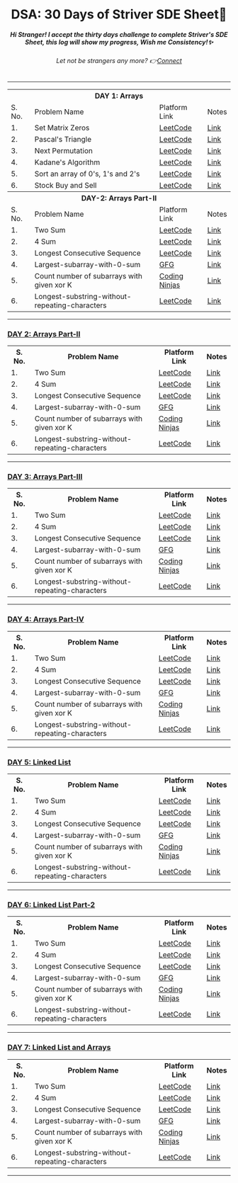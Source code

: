<h1 align="center">DSA: 30 Days of Striver SDE Sheet🎯</h1>

<h5 align="center"><i> Hi Stranger! I accept the thirty days challenge to complete Striver's SDE Sheet, this log will show my progress, Wish me Consistency!✨</i></h5>
<h6 align="center"><i>Let not be strangers any more? 👉<a href= "https://www.linkedin.com/in/sugam-goel-india/">Connect</a></i></h6> 
<hr>

<!--Day1-->
<table align="center">
  <th colspan = "4">DAY 1: Arrays</th>
  <tr>
    <td>S. No.</td>
  <td>Problem Name</td>
  <td>Platform Link</td>
  <td>Notes</td>
  </tr>
  <tr>
    <td>1.</td>
    <td>Set Matrix Zeros</td>
    <td><a href="https://leetcode.com/problems/set-matrix-zeroes/">LeetCode</a></td>
    <td><a href="https://leetcode.com/problems/two-sum/">Link</a></td>
  </tr>
    <tr>
    <td>2.</td>
    <td>Pascal's Triangle</td>
    <td><a href="https://leetcode.com/problems/pascals-triangle/">LeetCode</a></td>
    <td><a href="https://leetcode.com/problems/two-sum/">Link</a></td>  
  </tr>
  <tr>
    <td>3.</td>
    <td>Next Permutation</td>
    <td><a href="https://leetcode.com/problems/next-permutation/">LeetCode</a></td>
    <td><a href="https://leetcode.com/problems/two-sum/">Link</a></td>
  </tr>  
  <tr>
    <td>4.</td>
    <td>Kadane's Algorithm</td>
    <td><a href="https://leetcode.com/problems/maximum-subarray/">LeetCode</a></td>
    <td><a href="https://leetcode.com/problems/two-sum/">Link</a></td>
  </tr>  
  <tr>
    <td>5.</td>
    <td>Sort an array of 0's, 1's and 2's</td>
    <td><a href="https://leetcode.com/problems/sort-colors/">LeetCode</a></td>
    <td><a href="https://leetcode.com/problems/two-sum/">Link</a></td>
  </tr>  
  <tr>
    <td>6.</td>
    <td>Stock Buy and Sell</td>
    <td><a href="https://leetcode.com/problems/best-time-to-buy-and-sell-stock/">LeetCode</a></td>
    <td><a href="https://leetcode.com/problems/two-sum/">Link</a></td>
  </tr>
    <th colspan = "4">DAY-2: Arrays Part-II</th>
  <tr>
    <td>S. No.</td>
  <td>Problem Name</td>
  <td>Platform Link</td>
  <td>Notes</td>
  </tr>
  <tr>
    <td>1.</td>
    <td>Two Sum</td>
    <td><a href="https://leetcode.com/problems/two-sum/">LeetCode</a></td>
    <td><a href="https://leetcode.com/problems/two-sum/">Link</a></td>
  </tr>
    <tr>
    <td>2.</td>
    <td>4 Sum</td>
    <td><a href="https://leetcode.com/problems/4sum/">LeetCode</a></td>
    <td><a href="https://leetcode.com/problems/two-sum/">Link</a></td>
  </tr>
  <tr>
    <td>3.</td>
    <td>Longest Consecutive Sequence</td>
    <td><a href="https://leetcode.com/problems/longest-consecutive-sequence/">LeetCode</a></td>
    <td><a href="https://leetcode.com/problems/two-sum/">Link</a></td>
  </tr>  
  <tr>
    <td>4.</td>
    <td>Largest-subarray-with-0-sum</td>
    <td><a href="https://practice.geeksforgeeks.org/problems/largest-subarray-with-0-sum/1">GFG</a></td>
    <td><a href="https://leetcode.com/problems/two-sum/">Link</a></td>
  </tr>  
  <tr>
    <td>5.</td>
    <td>Count number of subarrays with given xor K</td>
    <td><a href="https://www.codingninjas.com/codestudio/problems/1115652?topList=striver-sde-sheet-problems&utm_source=striver&utm_medium=website">Coding Ninjas</a></td>
    <td><a href="https://leetcode.com/problems/two-sum/">Link</a></td>
  </tr>  
  <tr>
    <td>6.</td>
    <td>Longest-substring-without-repeating-characters</td>
    <td><a href="https://leetcode.com/problems/longest-substring-without-repeating-characters/">LeetCode</a></td>
    <td><a href="https://leetcode.com/problems/two-sum/">Link</a></td>
  </tr>
</table>
<hr>
<!--DAY-2-->

<h3> <u>DAY 2: Arrays Part-II</u></h3>

<table align="center">
  <th>S. No.</th>
  <th>Problem Name</th>
  <th>Platform Link</th>
  <th>Notes</th>
  <tr>
    <td>1.</td>
    <td>Two Sum</td>
    <td><a href="https://leetcode.com/problems/two-sum/">LeetCode</a></td>
    <td><a href="https://leetcode.com/problems/two-sum/">Link</a></td>
  </tr>
    <tr>
    <td>2.</td>
    <td>4 Sum</td>
    <td><a href="https://leetcode.com/problems/4sum/">LeetCode</a></td>
    <td><a href="https://leetcode.com/problems/two-sum/">Link</a></td>
  </tr>
  <tr>
    <td>3.</td>
    <td>Longest Consecutive Sequence</td>
    <td><a href="https://leetcode.com/problems/longest-consecutive-sequence/">LeetCode</a></td>
    <td><a href="https://leetcode.com/problems/two-sum/">Link</a></td>
  </tr>  
  <tr>
    <td>4.</td>
    <td>Largest-subarray-with-0-sum</td>
    <td><a href="https://practice.geeksforgeeks.org/problems/largest-subarray-with-0-sum/1">GFG</a></td>
    <td><a href="https://leetcode.com/problems/two-sum/">Link</a></td>
  </tr>  
  <tr>
    <td>5.</td>
    <td>Count number of subarrays with given xor K</td>
    <td><a href="https://www.codingninjas.com/codestudio/problems/1115652?topList=striver-sde-sheet-problems&utm_source=striver&utm_medium=website">Coding Ninjas</a></td>
    <td><a href="https://leetcode.com/problems/two-sum/">Link</a></td>
  </tr>  
  <tr>
    <td>6.</td>
    <td>Longest-substring-without-repeating-characters</td>
    <td><a href="https://leetcode.com/problems/longest-substring-without-repeating-characters/">LeetCode</a></td>
    <td><a href="https://leetcode.com/problems/two-sum/">Link</a></td>
  </tr>
</table>
<hr>

<!--DAY-3-->
<h3> <u>DAY 3: Arrays Part-III</u></h3>

<table align="center">
  <th>S. No.</th>
  <th>Problem Name</th>
  <th>Platform Link</th>
  <th>Notes</th>
  <tr>
    <td>1.</td>
    <td>Two Sum</td>
    <td><a href="https://leetcode.com/problems/two-sum/">LeetCode</a></td>
    <td><a href="https://leetcode.com/problems/two-sum/">Link</a></td>
  </tr>
    <tr>
    <td>2.</td>
    <td>4 Sum</td>
    <td><a href="https://leetcode.com/problems/4sum/">LeetCode</a></td>
    <td><a href="https://leetcode.com/problems/two-sum/">Link</a></td>
  </tr>
  <tr>
    <td>3.</td>
    <td>Longest Consecutive Sequence</td>
    <td><a href="https://leetcode.com/problems/longest-consecutive-sequence/">LeetCode</a></td>
    <td><a href="https://leetcode.com/problems/two-sum/">Link</a></td>
  </tr>  
  <tr>
    <td>4.</td>
    <td>Largest-subarray-with-0-sum</td>
    <td><a href="https://practice.geeksforgeeks.org/problems/largest-subarray-with-0-sum/1">GFG</a></td>
    <td><a href="https://leetcode.com/problems/two-sum/">Link</a></td>
  </tr>  
  <tr>
    <td>5.</td>
    <td>Count number of subarrays with given xor K</td>
    <td><a href="https://www.codingninjas.com/codestudio/problems/1115652?topList=striver-sde-sheet-problems&utm_source=striver&utm_medium=website">Coding Ninjas</a></td>
    <td><a href="https://leetcode.com/problems/two-sum/">Link</a></td>
  </tr>  
  <tr>
    <td>6.</td>
    <td>Longest-substring-without-repeating-characters</td>
    <td><a href="https://leetcode.com/problems/longest-substring-without-repeating-characters/">LeetCode</a></td>
    <td><a href="https://leetcode.com/problems/two-sum/">Link</a></td>
  </tr>
</table>
<hr>

<!--Day-4-->
<h3> <u>DAY 4: Arrays Part-IV</u></h3>

<table align="center">
  <th>S. No.</th>
  <th>Problem Name</th>
  <th>Platform Link</th>
  <th>Notes</th>
  <tr>
    <td>1.</td>
    <td>Two Sum</td>
    <td><a href="https://leetcode.com/problems/two-sum/">LeetCode</a></td>
    <td><a href="https://leetcode.com/problems/two-sum/">Link</a></td>
  </tr>
    <tr>
    <td>2.</td>
    <td>4 Sum</td>
    <td><a href="https://leetcode.com/problems/4sum/">LeetCode</a></td>
      <td><a href="https://leetcode.com/problems/two-sum/">Link</a></td>
  </tr>
  <tr>
    <td>3.</td>
    <td>Longest Consecutive Sequence</td>
    <td><a href="https://leetcode.com/problems/longest-consecutive-sequence/">LeetCode</a></td>
    <td><a href="https://leetcode.com/problems/two-sum/">Link</a></td>
  </tr>  
  <tr>
    <td>4.</td>
    <td>Largest-subarray-with-0-sum</td>
    <td><a href="https://practice.geeksforgeeks.org/problems/largest-subarray-with-0-sum/1">GFG</a></td>
    <td><a href="https://leetcode.com/problems/two-sum/">Link</a></td>
  </tr>  
  <tr>
    <td>5.</td>
    <td>Count number of subarrays with given xor K</td>
    <td><a href="https://www.codingninjas.com/codestudio/problems/1115652?topList=striver-sde-sheet-problems&utm_source=striver&utm_medium=website">Coding Ninjas</a></td>
    <td><a href="https://leetcode.com/problems/two-sum/">Link</a></td>
  </tr>  
  <tr>
    <td>6.</td>
    <td>Longest-substring-without-repeating-characters</td>
    <td><a href="https://leetcode.com/problems/longest-substring-without-repeating-characters/">LeetCode</a></td>
    <td><a href="https://leetcode.com/problems/two-sum/">Link</a></td>
  </tr>
</table>
<hr>

<!--Day-5-->
<h3> <u>DAY 5: Linked List</u></h3>


<table align="center">
  <th>S. No.</th>
  <th>Problem Name</th>
  <th>Platform Link</th>
  <th>Notes</th>
  <tr>
    <td>1.</td>
    <td>Two Sum</td>
    <td><a href="https://leetcode.com/problems/two-sum/">LeetCode</a></td>
    <td><a href="https://leetcode.com/problems/two-sum/">Link</a></td>
  </tr>
    <tr>
    <td>2.</td>
    <td>4 Sum</td>
    <td><a href="https://leetcode.com/problems/4sum/">LeetCode</a></td>
      <td><a href="https://leetcode.com/problems/two-sum/">Link</a></td>
  </tr>
  <tr>
    <td>3.</td>
    <td>Longest Consecutive Sequence</td>
    <td><a href="https://leetcode.com/problems/longest-consecutive-sequence/">LeetCode</a></td>
    <td><a href="https://leetcode.com/problems/two-sum/">Link</a></td>
  </tr>  
  <tr>
    <td>4.</td>
    <td>Largest-subarray-with-0-sum</td>
    <td><a href="https://practice.geeksforgeeks.org/problems/largest-subarray-with-0-sum/1">GFG</a></td>
    <td><a href="https://leetcode.com/problems/two-sum/">Link</a></td>
  </tr>  
  <tr>
    <td>5.</td>
    <td>Count number of subarrays with given xor K</td>
    <td><a href="https://www.codingninjas.com/codestudio/problems/1115652?topList=striver-sde-sheet-problems&utm_source=striver&utm_medium=website">Coding Ninjas</a></td>
    <td><a href="https://leetcode.com/problems/two-sum/">Link</a></td>
  </tr>  
  <tr>
    <td>6.</td>
    <td>Longest-substring-without-repeating-characters</td>
    <td><a href="https://leetcode.com/problems/longest-substring-without-repeating-characters/">LeetCode</a></td>
    <td><a href="https://leetcode.com/problems/two-sum/">Link</a></td>
  </tr>
</table>
<hr>

<!--DAY-6-->
<h3> <u>DAY 6: Linked List Part-2</u></h3>

<table align="center">
  <th>S. No.</th>
  <th>Problem Name</th>
  <th>Platform Link</th>
  <th>Notes</th>
  <tr>
    <td>1.</td>
    <td>Two Sum</td>
    <td><a href="https://leetcode.com/problems/two-sum/">LeetCode</a></td>
    <td><a href="https://leetcode.com/problems/two-sum/">Link</a></td>
  </tr>
    <tr>
    <td>2.</td>
    <td>4 Sum</td>
    <td><a href="https://leetcode.com/problems/4sum/">LeetCode</a></td>
      <td><a href="https://leetcode.com/problems/two-sum/">Link</a></td>
  </tr>
  <tr>
    <td>3.</td>
    <td>Longest Consecutive Sequence</td>
    <td><a href="https://leetcode.com/problems/longest-consecutive-sequence/">LeetCode</a></td>
    <td><a href="https://leetcode.com/problems/two-sum/">Link</a></td>
  </tr>  
  <tr>
    <td>4.</td>
    <td>Largest-subarray-with-0-sum</td>
    <td><a href="https://practice.geeksforgeeks.org/problems/largest-subarray-with-0-sum/1">GFG</a></td>
    <td><a href="https://leetcode.com/problems/two-sum/">Link</a></td>
  </tr>  
  <tr>
    <td>5.</td>
    <td>Count number of subarrays with given xor K</td>
    <td><a href="https://www.codingninjas.com/codestudio/problems/1115652?topList=striver-sde-sheet-problems&utm_source=striver&utm_medium=website">Coding Ninjas</a></td>
    <td><a href="https://leetcode.com/problems/two-sum/">Link</a></td>
  </tr>  
  <tr>
    <td>6.</td>
    <td>Longest-substring-without-repeating-characters</td>
    <td><a href="https://leetcode.com/problems/longest-substring-without-repeating-characters/">LeetCode</a></td>
    <td><a href="https://leetcode.com/problems/two-sum/">Link</a></td>
  </tr>
</table>
<hr>

<!--DAY-7-->
<h3> <u>DAY 7: Linked List and Arrays</u></h3>

<table align="center">
  <th>S. No.</th>
  <th>Problem Name</th>
  <th>Platform Link</th>
  <th>Notes</th>
  <tr>
    <td>1.</td>
    <td>Two Sum</td>
    <td><a href="https://leetcode.com/problems/two-sum/">LeetCode</a></td>
    <td><a href="https://leetcode.com/problems/two-sum/">Link</a></td>
  </tr>
    <tr>
    <td>2.</td>
    <td>4 Sum</td>
    <td><a href="https://leetcode.com/problems/4sum/">LeetCode</a></td>
      <td><a href="https://leetcode.com/problems/two-sum/">Link</a></td>
  </tr>
  <tr>
    <td>3.</td>
    <td>Longest Consecutive Sequence</td>
    <td><a href="https://leetcode.com/problems/longest-consecutive-sequence/">LeetCode</a></td>
    <td><a href="https://leetcode.com/problems/two-sum/">Link</a></td>
  </tr>  
  <tr>
    <td>4.</td>
    <td>Largest-subarray-with-0-sum</td>
    <td><a href="https://practice.geeksforgeeks.org/problems/largest-subarray-with-0-sum/1">GFG</a></td>
    <td><a href="https://leetcode.com/problems/two-sum/">Link</a></td>
  </tr>  
  <tr>
    <td>5.</td>
    <td>Count number of subarrays with given xor K</td>
    <td><a href="https://www.codingninjas.com/codestudio/problems/1115652?topList=striver-sde-sheet-problems&utm_source=striver&utm_medium=website">Coding Ninjas</a></td>
    <td><a href="https://leetcode.com/problems/two-sum/">Link</a></td>
  </tr>  
  <tr>
    <td>6.</td>
    <td>Longest-substring-without-repeating-characters</td>
    <td><a href="https://leetcode.com/problems/longest-substring-without-repeating-characters/">LeetCode</a></td>
    <td><a href="https://leetcode.com/problems/two-sum/">Link</a></td>
  </tr>
</table>
<hr>


